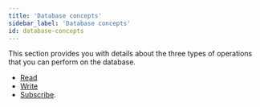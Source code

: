 ```yaml
---
title: 'Database concepts'
sidebar_label: 'Database concepts'
id: database-concepts
---
```


This section provides you with details about the three types of operations that you can perform on the database. 

- [Read](/database/database-concepts/read/)
- [Write](/database/database-concepts/write/)
- [Subscribe](/database/database-concepts/subscribe/).
